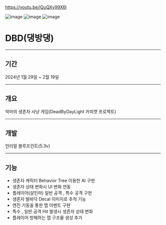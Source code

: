 https://youtu.be/iQuQXy99X6I

![image](https://github.com/Squid5O/DBD3_2/assets/101494070/1a214546-d0ad-41ff-ad30-62fb83369487)
![image](https://github.com/Squid5O/DBD3_2/assets/101494070/aeed13e4-e146-4618-a68d-77f2525fb32e)
![image](https://github.com/Squid5O/DBD3_2/assets/101494070/1f32a080-8b7b-4714-9eeb-61692682c0cf)

# DBD(댕방댕)
-------------------
## 기간
2024년 1월 29일 ~ 2월 19일

-------------------
## 개요
악마의 생존자 사냥 게임(DeadByDayLight 카피캣 프로젝트)

-------------------
## 개발
언리얼 블루프린트(5.3v)

-------------------
## 기능
- 생존자 캐릭터 Behavior Tree 이용한 AI 구현
- 생존자 상태 변화시 UI 변화 연동
- 플레이어(살인마) 일반 공격 , 특수 공격 구현
- 생존자 발바닥 Decal 이미지로 추적 기능
- 엔진 기동을 통한 맵 이벤트 구현
- 특수 , 일반 공격 Hit 발생시 생존자 상태 변화
- 플레이어 방해하는 맵 구조물 생성 추가
